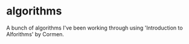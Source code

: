 # algorithms
A bunch of algorithms I've been working through using 'Introduction to Alforithms' by Cormen.

